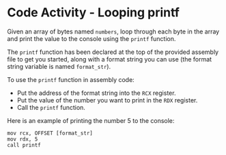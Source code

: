 # Code Activity - Looping printf

Given an array of bytes named `numbers`, loop through each byte in the array and print the value to the console using the `printf` function.

The `printf` function has been declared at the top of the provided assembly file to get you started, along with a format string you can use (the format string variable is named `format_str`).

To use the `printf` function in assembly code:
- Put the address of the format string into the `RCX` register.
- Put the value of the number you want to print in the `RDX` register.
- Call the `printf` function.

Here is an example of printing the number 5 to the console:

```
mov rcx, OFFSET [format_str]
mov rdx, 5
call printf
```
